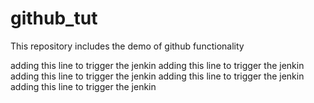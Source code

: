 # github_tut
This repository includes the demo of github functionality

adding this line to trigger the jenkin
adding this line to trigger the jenkin
adding this line to trigger the jenkin
adding this line to trigger the jenkin
adding this line to trigger the jenkin